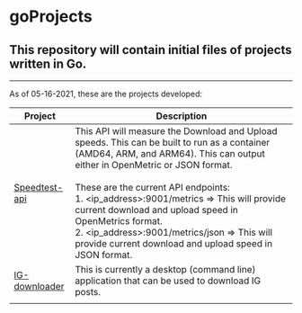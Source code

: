 # goProjects
## This repository will contain initial files of projects written in Go.
---
As of 05-16-2021, these are the projects developed:

| Project | Description |
| --------------- | --------------- |
| [Speedtest-api](https://github.com/AceRodnel14/goProjects/tree/master/speedtest-api) | This API will measure the Download and Upload speeds. This can be built to run as a container (AMD64, ARM, and ARM64). This can output either in OpenMetric or JSON format. <br><br> These are the current API endpoints: <br> 1. <ip_address>:9001/metrics => This will provide current download and upload speed in OpenMetrics format. <br> 2. <ip_address>:9001/metrics/json => This will provide current download and upload speed in JSON format. |
| [IG-downloader](https://github.com/AceRodnel14/goProjects/tree/master/ig-downloader) | This is currently a desktop (command line) application that can be used to download IG posts. |
|  | |
